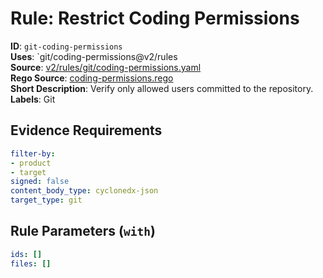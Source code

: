 # Rule: Restrict Coding Permissions

**ID**: `git-coding-permissions`  
**Uses**: `git/coding-permissions@v2/rules  
**Source**: [v2/rules/git/coding-permissions.yaml](https://github.com/scribe-public/sample-policies/v2/rules/git/coding-permissions.yaml)  
**Rego Source**: [coding-permissions.rego](https://github.com/scribe-public/sample-policies/v2/rules/git/coding-permissions.rego)  
**Short Description**: Verify only allowed users committed to the repository.  
**Labels**: Git

## Evidence Requirements

```yaml
filter-by:
- product
- target
signed: false
content_body_type: cyclonedx-json
target_type: git
```
## Rule Parameters (`with`)

```yaml
ids: []
files: []
```
